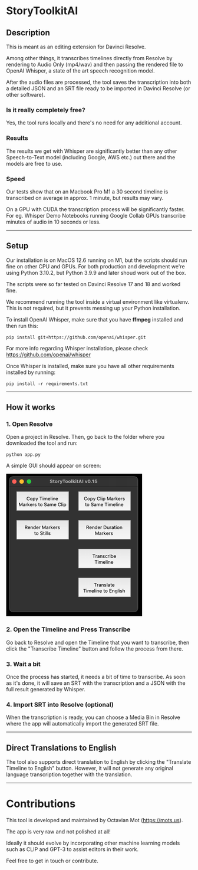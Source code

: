 # StoryToolkitAI

## Description

This is meant as an editing extension for Davinci Resolve. 

Among other things, it transcribes timelines directly from Resolve by rendering to Audio Only (mp4/wav) and then passing the rendered file to OpenAI Whisper, a state of the art speech recognition model. 

After the audio files are processed, the tool saves the transcription into both a detailed JSON and an SRT file ready to be imported in Davinci Resolve (or other software).

### Is it really completely free?
Yes, the tool runs locally and there's no need for any additional account.

### Results
The results we get with Whisper are significantly better than any other Speech-to-Text model (including Google, AWS etc.) out there and the models are free to use.

### Speed
Our tests show that on an Macbook Pro M1 a 30 second timeline is transcribed on average in approx. 1 minute, but results may vary.

On a GPU with CUDA the transcription process will be significantly faster. For eg. Whisper Demo Notebooks running Google Collab GPUs transcribe minutes of audio in 10 seconds or less.

---

## Setup

Our installation is on MacOS 12.6 running on M1, but the scripts should run fine on other CPU and GPUs. For both production and development we're using Python 3.10.2, but Python 3.9.9 and later shoud work out of the box.

The scripts were so far tested on Davinci Resolve 17 and 18 and worked fine.

We recommend running the tool inside a virtual environment like virtualenv. This is not required, but it prevents messing up your Python installation.

To install OpenAI Whisper, make sure that you have **ffmpeg** installed and then run this:

    pip install git+https://github.com/openai/whisper.git 

For more info regarding Whisper installation, please check https://github.com/openai/whisper 

Once Whisper is installed, make sure you have all other requirements installed by running:

    pip install -r requirements.txt

---

## How it works

### 1. Open Resolve
Open a project in Resolve. Then, go back to the folder where you downloaded the tool and run:
    
    python app.py

A simple GUI should appear on screen:

![StoryToolkitAI GUI](help/StoryToolkitAI_GUI.png)

### 2. Open the Timeline and Press Transcribe 

Go back to Resolve and open the Timeline that you want to transcribe, then click the "Transcribe Timeline" button and follow the process from there.

### 3. Wait a bit

Once the process has started, it needs a bit of time to transcribe. As soon as it's done, it will save an SRT with the transcription and a JSON with the full result generated by Whisper.

### 4. Import SRT into Resolve (optional)
When the transcription is ready, you can choose a Media Bin in Resolve where the app will automatically import the generated SRT file. 

---

## Direct Translations to English
The tool also supports direct translation to English by clicking the "Translate Timeline to English" button. However, it will not generate any original language transcription together with the translation.

---

# Contributions
This tool is developed and maintained by Octavian Mot (https://mots.us).

The app is very raw and not polished at all!

Ideally it should evolve by incorporating other machine learning models such as CLIP and GPT-3 to assist editors in their work.

Feel free to get in touch or contribute. 